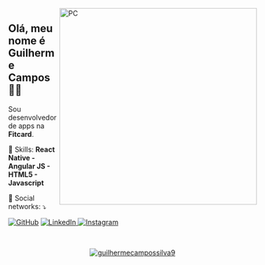 <img src="https://raw.githubusercontent.com/MicaelliMedeiros/micaellimedeiros/master/image/computer-illustration.png" min-width="400px" max-width="400px" width="400px" align="right" alt="PC">

<h2 align="left">Olá, meu nome é Guilherme Campos 👋🏽</h1>
<p align=left>Sou desenvolvedor de apps na <strong>Fitcard</strong>.</p>
<p align="left">🚀 Skills: <strong>React Native - Angular JS - HTML5 - Javascript</strong></p>
<p align="left">💌 Social networks: ⤵️</p>

<p align="left">
  <a href="https://github.com/guilhermecampossilva9"><img src="https://img.shields.io/badge/-GitHub-000?style=flat-square&logo=Github&logoColor=white&link" alt="GitHub"></a>
  <a href="https://www.linkedin.com/in/guilherme-campos"><img src="https://img.shields.io/badge/LinkedIn-%230077B5.svg?&style=flat-square&logo=linkedin&logoColor=white" alt="LinkedIn">
  </a>
  <a href="https://www.instagram.com/gguilhermecampos"><img src="https://img.shields.io/badge/Instagram-%23E4405F.svg?&style=flat-square&logo=instagram&logoColor=white" alt="Instagram"></a>
</p>
<br>
<p align="center">  
  <a href="https://github.com/guilhermecampossilva9"><img src="https://github-readme-stats.vercel.app/api?username=guilhermecampossilva9&show=reviews,prs_merged,prs_merged_percentage&show_icons=true&theme=highcontrast&include_all_commits=true&count_private=true&repo=fork-app-sisatecv1-refactored" alt="guilhermecampossilva9"/></a>
</p>
